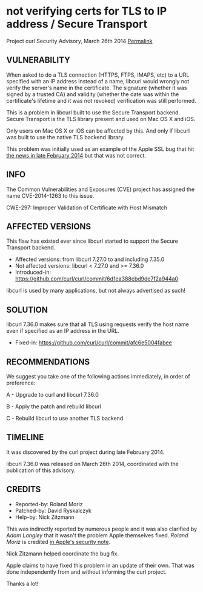 not verifying certs for TLS to IP address / Secure Transport
============================================================

Project curl Security Advisory, March 26th 2014
[Permalink](https://curl.se/docs/CVE-2014-1263.html)

VULNERABILITY
-------------

When asked to do a TLS connection (HTTPS, FTPS, IMAPS, etc) to a URL specified
with an IP address instead of a name, libcurl would wrongly not verify the
server's name in the certificate. The signature (whether it was signed by a
trusted CA) and validity (whether the date was within the certificate's
lifetime and it was not revoked) verification was still performed.

This is a problem in libcurl built to use the Secure Transport backend. Secure
Transport is the TLS library present and used on Mac OS X and iOS.

Only users on Mac OS X or iOS can be affected by this. And only if libcurl
was built to use the native TLS backend library.

This problem was initially used as an example of the Apple SSL bug that hit
[the news in late February
2014](https://www.imperialviolet.org/2014/02/22/applebug.html) but that was
not correct.

INFO
----

The Common Vulnerabilities and Exposures (CVE) project has assigned the name
CVE-2014-1263 to this issue.

CWE-297: Improper Validation of Certificate with Host Mismatch

AFFECTED VERSIONS
-----------------

This flaw has existed ever since libcurl started to support the Secure
Transport backend.

- Affected versions: from libcurl 7.27.0 to and including 7.35.0
- Not affected versions: libcurl < 7.27.0 and >= 7.36.0
- Introduced-in: https://github.com/curl/curl/commit/6d1ea388cbd9de7f2a944a0

libcurl is used by many applications, but not always advertised as such!

SOLUTION
------------

libcurl 7.36.0 makes sure that all TLS using requests verify the host name
even if specified as an IP address in the URL.

- Fixed-in: https://github.com/curl/curl/commit/afc6e5004fabee

RECOMMENDATIONS
---------------

We suggest you take one of the following actions immediately, in order of
preference:

 A - Upgrade to curl and libcurl 7.36.0

 B - Apply the patch and rebuild libcurl

 C - Rebuild libcurl to use another TLS backend

TIMELINE
---------

It was discovered by the curl project during late February 2014.

libcurl 7.36.0 was released on March 26th 2014, coordinated with the
publication of this advisory.

CREDITS
-------

- Reported-by: Roland Moriz
- Patched-by: David Ryskalczyk
- Help-by: Nick Zitzmann

This was indirectly reported by numerous people and it was also clarified by
*Adam Langley* that it wasn't the problem Apple themselves fixed. *Roland
Moriz* is credited [in Apple's security
note](https://support.apple.com/en-us/HT202932).

Nick Zitzmann helped coordinate the bug fix.

Apple claims to have fixed this problem in an update of their own. That was
done independently from and without informing the curl project.

Thanks a lot!
